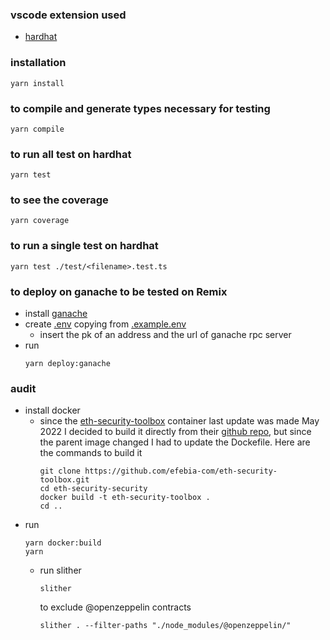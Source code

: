 ### vscode extension used
- [hardhat](https://marketplace.visualstudio.com/items?itemName=NomicFoundation.hardhat-solidity)
### installation
```
yarn install
```
### to compile and generate types necessary for testing
```
yarn compile
```
### to run all test on hardhat
```
yarn test 
```
### to see the coverage
```
yarn coverage 
```
### to run a single test on hardhat
```
yarn test ./test/<filename>.test.ts
```

### to deploy on ganache to be tested on Remix
- install [ganache](https://trufflesuite.com/ganache/)
- create [.env](./.env) copying from [.example.env](./.example.env)
    - insert the pk of an address and the url of ganache rpc server 
- run  
    ```
    yarn deploy:ganache
    ```

### audit
- install docker
  - since the [eth-security-toolbox](https://github.com/trailofbits/eth-security-toolbox/) container last update was made May 2022 I decided to build it directly from their [github repo](https://github.com/trailofbits/eth-security-toolbox), but since the parent image changed I had to update the Dockefile. Here are the commands to build it 
    ```
    git clone https://github.com/efebia-com/eth-security-toolbox.git
    cd eth-security-security
    docker build -t eth-security-toolbox .
    cd ..
    ```
- run 
    ```
    yarn docker:build
    yarn
    ```
    - run slither
        ```
        slither 
        ```
        to exclude @openzeppelin contracts
        ```
        slither . --filter-paths "./node_modules/@openzeppelin/"
        ```